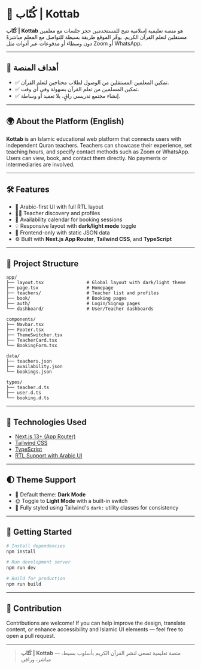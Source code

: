 # 📖 كُتّاب | Kottab

**كُتّاب | Kottab** هو منصة تعليمية إسلامية تتيح للمستخدمين حجز جلسات مع معلمين مستقلين لتعلم القرآن الكريم. يوفّر الموقع طريقة بسيطة للتواصل مع المعلم مباشرةً دون وسطاء أو مدفوعات عبر أدوات مثل Zoom أو WhatsApp.

---

## 🎯 أهداف المنصة

- ✅ تمكين المعلمين المستقلين من الوصول لطلاب محتاجين لتعلم القرآن.  
- ✅ تمكين المسلمين من تعلم القرآن بسهولة وفي أي وقت.  
- ✅ إنشاء مجتمع تدريسي راقٍ، بلا تعقيد أو وساطة.  

---

## 🌍 About the Platform (English)

**Kottab** is an Islamic educational web platform that connects users with independent Quran teachers. Teachers can showcase their experience, set teaching hours, and specify contact methods such as Zoom or WhatsApp. Users can view, book, and contact them directly. No payments or intermediaries are involved.

---

## 🛠️ Features

- 🕌 Arabic-first UI with full RTL layout  
- 👨‍🏫 Teacher discovery and profiles  
- 📅 Availability calendar for booking sessions  
- 💡 Responsive layout with **dark/light mode** toggle  
- 🧪 Frontend-only with static JSON data  
- ⚙️ Built with **Next.js App Router**, **Tailwind CSS**, and **TypeScript**  

---

## 📁 Project Structure

```
app/
├── layout.tsx                # Global layout with dark/light theme
├── page.tsx                  # Homepage
├── teachers/                 # Teacher list and profiles
├── book/                     # Booking pages
├── auth/                     # Login/Signup pages
└── dashboard/                # User/Teacher dashboards

components/
├── Navbar.tsx
├── Footer.tsx
├── ThemeSwitcher.tsx
├── TeacherCard.tsx
└── BookingForm.tsx

data/
├── teachers.json
├── availability.json
└── bookings.json

types/
├── teacher.d.ts
├── user.d.ts
└── booking.d.ts
```

---

## 🧱 Technologies Used

- [Next.js 13+ (App Router)](https://nextjs.org/)
- [Tailwind CSS](https://tailwindcss.com/)
- [TypeScript](https://www.typescriptlang.org/)
- [RTL Support with Arabic UI](https://rtlcss.com/)

---

## 🌓 Theme Support

- 🌙 Default theme: **Dark Mode**  
- 🌞 Toggle to **Light Mode** with a built-in switch  
- 💅 Fully styled using Tailwind's `dark:` utility classes for consistency  

---

## 🚀 Getting Started

```bash
# Install dependencies
npm install

# Run development server
npm run dev

# Build for production
npm run build
```

---

## 🙏 Contribution

Contributions are welcome! If you can help improve the design, translate content, or enhance accessibility and Islamic UI elements — feel free to open a pull request.

---

> **كُتّاب | Kottab** — منصة تعليمية تسعى لنشر القرآن الكريم بأسلوب بسيط، مباشر، وراقي